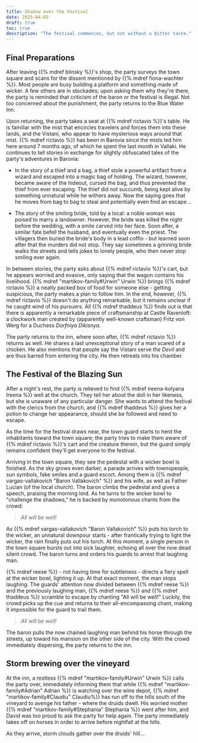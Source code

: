 ```yaml
---
title: Shadow over the Festival
date: 2025-04-03
draft: true
toc: true
description: "The festival commences, but not without a bitter taste."
---
```


## Final Preparations

After leaving {{% mdref blinsky %}}'s shop, the party surveys the town square and scans for the dissent mentioned by {{% mdref fiona-wachter %}}. Most people are busy building a platform and something made of wicker. A few others are in stockades; upon asking them why they're there, the party is reminded that criticism of the baron or the festival is illegal. Not too concerned about the punishment, the party returns to the Blue Water Inn.

Upon returning, the party takes a seat at {{% mdref rictavio %}}'s table. He is familiar with the mist that encircles travelers and forces them into these lands, and the Vistani, who appear to have mysterious ways around that mist. {{% mdref rictavio %}} has been in Barovia since the mists led him here around 7 months ago, of which he spent the last month in Vallaki. He continues to tell stories in exchange for slightly obfuscated tales of the party's adventures in Barovia:

- In the story of a thief and a bag, a thief stole a powerful artifact from a wizard and escaped into a magic bag of holding. The wizard, however, became aware of the hideout, cursed the bag, and thus prevented the thief from ever escaping. The thief did not succumb, being kept alive by something unnatural while he withers away. Now the saying goes that he moves from bag to bag to steal and potentially even find an escape...

- The story of the smiling bride, told by a local: a noble woman was poised to marry a landowner. However, the bride was killed the night before the wedding, with a smile carved into her face. Soon after, a similar fate befell the husband, and eventually even the priest. The villagers then buried the bride's body in a lead coffin - but learned soon after that the murders did not stop. They say sometimes a grinning bride walks the streets and tells jokes to lonely people, who then never stop smiling ever again.

In between stories, the party asks about {{% mdref rictavio %}}'s cart, but he appears worried and evasive, only saying that the wagon contains his livelihood. {{% mdref "martikov-family#Urwin" Urwin %}} brings {{% mdref rictavio %}} a neatly packed box of food for someone else - getting suspicious, the party makes a plan to follow him. In the end, however, {{% mdref rictavio %}} doesn't do anything remarkable, but it remains unclear if he caught wind of his pursuers. All {{% mdref thaddeus %}} finds out is that there is apparently a remarkable piece of craftsmanship at Castle Ravenloft: a clockwork man created by (apparently well-known craftsman) Fritz von Werg for a Duchess *Dorfniya Dikisnya*.

The party returns to the inn, where soon after, {{% mdref rictavio %}} returns as well. He shares a last unexceptional story of a man scared of a chicken. He also mentions that people say the Vistani serve *the Devil* and are thus barred from entering the city. He then retreats into his chamber.

## The Festival of the Blazing Sun

After a night's rest, the party is relieved to find {{% mdref ireena-kolyana Ireena %}} well at the church. They tell her about the doll in her likeness, but she is unaware of any particular danger. She wants to attend the festival with the clerics from the church, and {{% mdref thaddeus %}} gives her a potion to change her appearance, should she be followed and need to escape. 

As the time for the festival draws near, the town guard starts to herd the inhabitants toward the town square; the party tries to make them aware of {{% mdref rictavio %}}'s cart and the creature therein, but the guard simply remains confident they'll get everyone to the festival.

Arriving in the town square, they see the pedestal with a wicker bowl is finished. As the sky grows even darker, a parade arrives with townspeople, sun symbols, fake smiles and a guard escort. Among them is {{% mdref vargas-vallakovich "Baron Vallakovich" %}} and his wife, as well as Father Lucian (of the local church). The baron climbs the pedestal and gives a speech, praising the morning lord. As he turns to the wicker bowl to "challenge the shadows," he is backed by monotonous chants from the crowd:

> *All will be well!*

As {{% mdref vargas-vallakovich "Baron Vallakovich" %}} puts his torch to the wicker, an unnatural downpour starts - after frantically trying to light the wicker, the rain finally puts out his torch. At this moment, a single person in the town square bursts out into sick laughter, echoing all over the now dead silent crowd. The baron turns and orders his guards to arrest that laughing man.

{{% mdref reese %}} - not having time for subtleness - directs a fiery spell at the wicker bowl, lighting it up. At that exact moment, the man stops laughing. The guards' attention now divided between {{% mdref reese %}} and the previously laughing man, {{% mdref reese %}} and {{% mdref thaddeus %}} scramble to escape by chanting "All will be well!" Luckily, the crowd picks up the cue and returns to their all-encompassing chant, making it impossible for the guard to trail them.

> *All will be well!*

The baron pulls the now chained laughing man behind his horse through the streets, up toward his mansion on the other side of the city. With the crowd immediately dispersing, the party returns to the inn.

## Storm brewing over the vineyard

At the inn, a restless {{% mdref "martikov-family#Urwin" Urwin %}} calls the party over, immediately informing them that while {{% mdref "martikov-family#Adrian" Adrian %}} is watching over the wine depot, {{% mdref "martikov-family#Claudiu" Claudiu%}} has run off to the hills south of the vineyard to avenge his father - where the druids dwell. His worried mother {{% mdref "martikov-family#Stephania" Stephania %}} went after him, and David was too proud to ask the party for help again. The party immediately takes off on horses in order to arrive before nightfall at the hills. 

As they arrive, storm clouds gather over the druids' hill...
